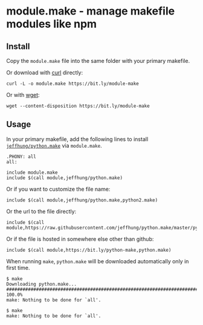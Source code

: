# module.make - manage makefile modules like npm

## Install

Copy the `module.make` file into the same folder with your primary makefile.

Or download with [curl](http://curl.haxx.se/) directly:

```console
curl -L -o module.make https://bit.ly/module-make
```

Or with [wget](https://www.gnu.org/software/wget/):

```console
wget --content-disposition https://bit.ly/module-make
```

## Usage

In your primary makefile, add the following lines to install [`jeffhung/python.make`](http://github.com/jeffhung/python.make) via `module.make`.

```make
.PHONY: all
all:

include module.make
include $(call module,jeffhung/python.make)
```

Or if you want to customize the file name:

```make
include $(call module,jeffhung/python.make,python2.make)
```

Or the url to the file directly:

```make
include $(call module,https://raw.githubusercontent.com/jeffhung/python.make/master/python.make)
```

Or if the file is hosted in somewhere else other than github:

```make
include $(call module,https://bit.ly/python-make,python.make)
```

When running `make`, `python.make` will be downloaded automatically only in first time.

```console
$ make
Downloading python.make...
######################################################################## 100.0%
make: Nothing to be done for `all'.

$ make
make: Nothing to be done for `all'.
```

